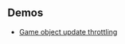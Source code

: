 ## Demos

* [Game object update throttling](http://archo.work/random/gamedev/update_throttling.html)
